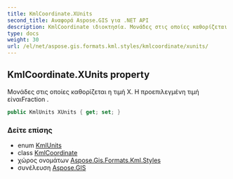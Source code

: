 ```yaml
---
title: KmlCoordinate.XUnits
second_title: Αναφορά Aspose.GIS για .NET API
description: KmlCoordinate ιδιοκτησία. Μονάδες στις οποίες καθορίζεται η τιμή X. Η προεπιλεγμένη τιμή είναιFraction .
type: docs
weight: 30
url: /el/net/aspose.gis.formats.kml.styles/kmlcoordinate/xunits/
---
```

## KmlCoordinate.XUnits property

Μονάδες στις οποίες καθορίζεται η τιμή X. Η προεπιλεγμένη τιμή είναιFraction .

```csharp
public KmlUnits XUnits { get; set; }
```

### Δείτε επίσης

* enum [KmlUnits](../../kmlunits/)
* class [KmlCoordinate](../)
* χώρος ονομάτων [Aspose.Gis.Formats.Kml.Styles](../../kmlcoordinate/)
* συνέλευση [Aspose.GIS](../../../)


